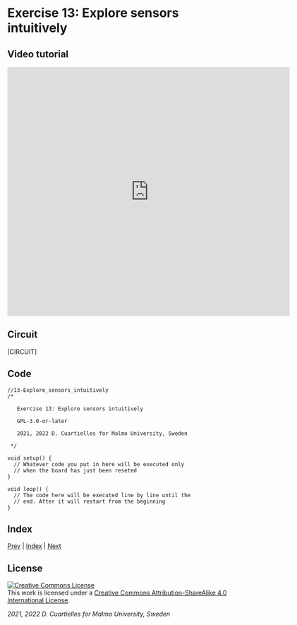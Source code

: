 # Exercise 13: Explore sensors intuitively

## Video tutorial

<iframe src="https://player.vimeo.com/video/526697799?h=8249067253" width="640" height="564" frameborder="0" allow="autoplay; fullscreen" allowfullscreen></iframe>

## Circuit

[CIRCUIT]

## Code

```c_cpp
//13-Explore_sensors_intuitively
/*

   Exercise 13: Explore sensors intuitively

   GPL-3.0-or-later

   2021, 2022 D. Cuartielles for Malmo University, Sweden

 */

void setup() {
  // Whatever code you put in here will be executed only 
  // when the board has just been reseted
}

void loop() {
  // The code here will be executed line by line until the 
  // end. After it will restart from the beginning
}
```

## Index

[Prev](../12-BlinkRGB/12-BlinkRGB.md) |  [Index](../course_index.md) |  [Next](../14-What_are_components/14-What_are_components.md)

## License

<a rel="license" href="http://creativecommons.org/licenses/by-sa/4.0/"><img alt="Creative Commons License" style="border-width:0" src="https://i.creativecommons.org/l/by-sa/4.0/80x15.png" /></a><br />This work is licensed under a <a rel="license" href="http://creativecommons.org/licenses/by-sa/4.0/">Creative Commons Attribution-ShareAlike 4.0 International License</a>.

*2021, 2022 D. Cuartielles for Malmo University, Sweden*
